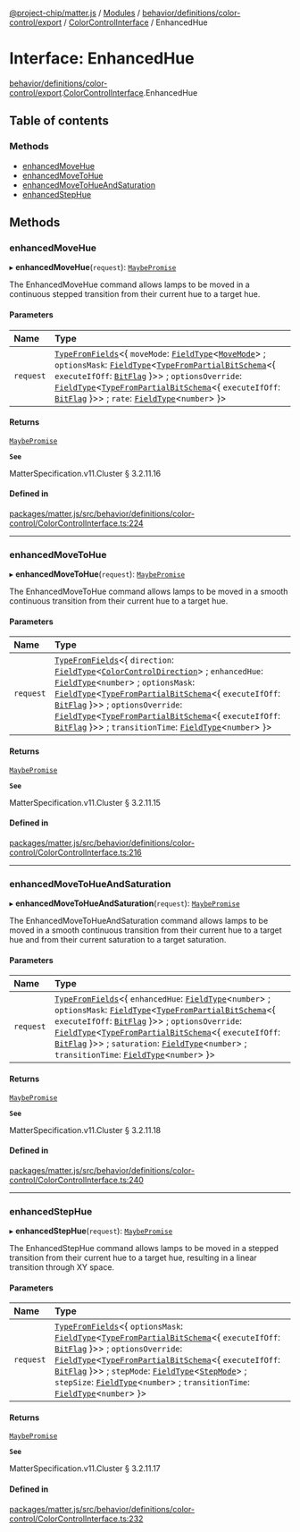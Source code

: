 [@project-chip/matter.js](../README.md) / [Modules](../modules.md) / [behavior/definitions/color-control/export](../modules/behavior_definitions_color_control_export.md) / [ColorControlInterface](../modules/behavior_definitions_color_control_export.ColorControlInterface.md) / EnhancedHue

# Interface: EnhancedHue

[behavior/definitions/color-control/export](../modules/behavior_definitions_color_control_export.md).[ColorControlInterface](../modules/behavior_definitions_color_control_export.ColorControlInterface.md).EnhancedHue

## Table of contents

### Methods

- [enhancedMoveHue](behavior_definitions_color_control_export.ColorControlInterface.EnhancedHue.md#enhancedmovehue)
- [enhancedMoveToHue](behavior_definitions_color_control_export.ColorControlInterface.EnhancedHue.md#enhancedmovetohue)
- [enhancedMoveToHueAndSaturation](behavior_definitions_color_control_export.ColorControlInterface.EnhancedHue.md#enhancedmovetohueandsaturation)
- [enhancedStepHue](behavior_definitions_color_control_export.ColorControlInterface.EnhancedHue.md#enhancedstephue)

## Methods

### enhancedMoveHue

▸ **enhancedMoveHue**(`request`): [`MaybePromise`](../modules/util_export.md#maybepromise)

The EnhancedMoveHue command allows lamps to be moved in a continuous stepped transition from their current
hue to a target hue.

#### Parameters

| Name | Type |
| :------ | :------ |
| `request` | [`TypeFromFields`](../modules/tlv_export.md#typefromfields)\<\{ `moveMode`: [`FieldType`](tlv_export.FieldType.md)\<[`MoveMode`](../enums/cluster_export.ColorControl.MoveMode.md)\> ; `optionsMask`: [`FieldType`](tlv_export.FieldType.md)\<[`TypeFromPartialBitSchema`](../modules/schema_export.md#typefrompartialbitschema)\<\{ `executeIfOff`: [`BitFlag`](../modules/schema_export.md#bitflag)  }\>\> ; `optionsOverride`: [`FieldType`](tlv_export.FieldType.md)\<[`TypeFromPartialBitSchema`](../modules/schema_export.md#typefrompartialbitschema)\<\{ `executeIfOff`: [`BitFlag`](../modules/schema_export.md#bitflag)  }\>\> ; `rate`: [`FieldType`](tlv_export.FieldType.md)\<`number`\>  }\> |

#### Returns

[`MaybePromise`](../modules/util_export.md#maybepromise)

**`See`**

MatterSpecification.v11.Cluster § 3.2.11.16

#### Defined in

[packages/matter.js/src/behavior/definitions/color-control/ColorControlInterface.ts:224](https://github.com/project-chip/matter.js/blob/558e12c94a201592c28c7bc0743705360b3e5ca6/packages/matter.js/src/behavior/definitions/color-control/ColorControlInterface.ts#L224)

___

### enhancedMoveToHue

▸ **enhancedMoveToHue**(`request`): [`MaybePromise`](../modules/util_export.md#maybepromise)

The EnhancedMoveToHue command allows lamps to be moved in a smooth continuous transition from their current
hue to a target hue.

#### Parameters

| Name | Type |
| :------ | :------ |
| `request` | [`TypeFromFields`](../modules/tlv_export.md#typefromfields)\<\{ `direction`: [`FieldType`](tlv_export.FieldType.md)\<[`ColorControlDirection`](../enums/cluster_export.ColorControl.ColorControlDirection.md)\> ; `enhancedHue`: [`FieldType`](tlv_export.FieldType.md)\<`number`\> ; `optionsMask`: [`FieldType`](tlv_export.FieldType.md)\<[`TypeFromPartialBitSchema`](../modules/schema_export.md#typefrompartialbitschema)\<\{ `executeIfOff`: [`BitFlag`](../modules/schema_export.md#bitflag)  }\>\> ; `optionsOverride`: [`FieldType`](tlv_export.FieldType.md)\<[`TypeFromPartialBitSchema`](../modules/schema_export.md#typefrompartialbitschema)\<\{ `executeIfOff`: [`BitFlag`](../modules/schema_export.md#bitflag)  }\>\> ; `transitionTime`: [`FieldType`](tlv_export.FieldType.md)\<`number`\>  }\> |

#### Returns

[`MaybePromise`](../modules/util_export.md#maybepromise)

**`See`**

MatterSpecification.v11.Cluster § 3.2.11.15

#### Defined in

[packages/matter.js/src/behavior/definitions/color-control/ColorControlInterface.ts:216](https://github.com/project-chip/matter.js/blob/558e12c94a201592c28c7bc0743705360b3e5ca6/packages/matter.js/src/behavior/definitions/color-control/ColorControlInterface.ts#L216)

___

### enhancedMoveToHueAndSaturation

▸ **enhancedMoveToHueAndSaturation**(`request`): [`MaybePromise`](../modules/util_export.md#maybepromise)

The EnhancedMoveToHueAndSaturation command allows lamps to be moved in a smooth continuous transition from
their current hue to a target hue and from their current saturation to a target saturation.

#### Parameters

| Name | Type |
| :------ | :------ |
| `request` | [`TypeFromFields`](../modules/tlv_export.md#typefromfields)\<\{ `enhancedHue`: [`FieldType`](tlv_export.FieldType.md)\<`number`\> ; `optionsMask`: [`FieldType`](tlv_export.FieldType.md)\<[`TypeFromPartialBitSchema`](../modules/schema_export.md#typefrompartialbitschema)\<\{ `executeIfOff`: [`BitFlag`](../modules/schema_export.md#bitflag)  }\>\> ; `optionsOverride`: [`FieldType`](tlv_export.FieldType.md)\<[`TypeFromPartialBitSchema`](../modules/schema_export.md#typefrompartialbitschema)\<\{ `executeIfOff`: [`BitFlag`](../modules/schema_export.md#bitflag)  }\>\> ; `saturation`: [`FieldType`](tlv_export.FieldType.md)\<`number`\> ; `transitionTime`: [`FieldType`](tlv_export.FieldType.md)\<`number`\>  }\> |

#### Returns

[`MaybePromise`](../modules/util_export.md#maybepromise)

**`See`**

MatterSpecification.v11.Cluster § 3.2.11.18

#### Defined in

[packages/matter.js/src/behavior/definitions/color-control/ColorControlInterface.ts:240](https://github.com/project-chip/matter.js/blob/558e12c94a201592c28c7bc0743705360b3e5ca6/packages/matter.js/src/behavior/definitions/color-control/ColorControlInterface.ts#L240)

___

### enhancedStepHue

▸ **enhancedStepHue**(`request`): [`MaybePromise`](../modules/util_export.md#maybepromise)

The EnhancedStepHue command allows lamps to be moved in a stepped transition from their current hue to a
target hue, resulting in a linear transition through XY space.

#### Parameters

| Name | Type |
| :------ | :------ |
| `request` | [`TypeFromFields`](../modules/tlv_export.md#typefromfields)\<\{ `optionsMask`: [`FieldType`](tlv_export.FieldType.md)\<[`TypeFromPartialBitSchema`](../modules/schema_export.md#typefrompartialbitschema)\<\{ `executeIfOff`: [`BitFlag`](../modules/schema_export.md#bitflag)  }\>\> ; `optionsOverride`: [`FieldType`](tlv_export.FieldType.md)\<[`TypeFromPartialBitSchema`](../modules/schema_export.md#typefrompartialbitschema)\<\{ `executeIfOff`: [`BitFlag`](../modules/schema_export.md#bitflag)  }\>\> ; `stepMode`: [`FieldType`](tlv_export.FieldType.md)\<[`StepMode`](../enums/cluster_export.ColorControl.StepMode.md)\> ; `stepSize`: [`FieldType`](tlv_export.FieldType.md)\<`number`\> ; `transitionTime`: [`FieldType`](tlv_export.FieldType.md)\<`number`\>  }\> |

#### Returns

[`MaybePromise`](../modules/util_export.md#maybepromise)

**`See`**

MatterSpecification.v11.Cluster § 3.2.11.17

#### Defined in

[packages/matter.js/src/behavior/definitions/color-control/ColorControlInterface.ts:232](https://github.com/project-chip/matter.js/blob/558e12c94a201592c28c7bc0743705360b3e5ca6/packages/matter.js/src/behavior/definitions/color-control/ColorControlInterface.ts#L232)
